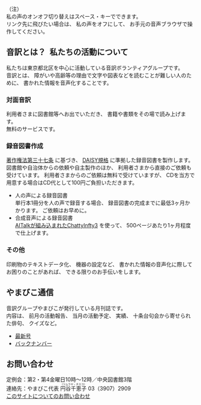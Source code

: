 <div id="parent">
  <span data-dur="1.393" data-begin="4.758">（注）</span>
  <div id="popup">私の声のオンオフ切り替えはスペース・キーでできます。<br />
リンク先に飛びたい場合は、
私の声をオフにして、
お手元の音声ブラウザで操作してください。
  </div>
</div>

## <span data-dur="4.649" data-begin="24.586">音訳とは？&ensp;私たちの活動について</span>

<span data-dur="7.975" data-begin="29.235">私たちは東京都北区を中心に活動している音訳ボランティアグループです。</span>  
<span data-dur="1.436" data-begin="37.210">音訳とは、</span>
<span data-dur="6.511" data-begin="38.646">障がいや高齢等の理由で文字や図表などを読むことが難しい人のために、</span>
<span data-dur="4.88" data-begin="45.157">書かれた情報を音声化することです。</span>

### <span data-dur="2.068" data-begin="50.037">対面音訳</span>

<span data-dur="3.263" data-begin="52.105">利用者さまに図書館等へお出でいただき、</span>
<span data-dur="4.558" data-begin="55.368">書籍や書類をその場で読み上げます。</span>  
<span data-dur="3.315" data-begin="59.926">無料のサービスです。</span>

### <span data-dur="2.614" data-begin="63.241">録音図書作成</span>

<span data-dur="2.857" data-begin="65.855"><a href="http://elaws.e-gov.go.jp/search/elawsSearch/elaws_search/lsg0500/detail?lawId=345AC0000000048&openerCode=1" data-dur="1.782" data-begin="68.712">著作権法第三十七条</a></span>
<span data-dur="1.476" data-begin="70.494">に基づき、</span>
<span data-dur="1.612" data-begin="71.970"><a href="http://www.dinf.ne.jp/doc/daisy/" data-dur="1.782" data-begin="73.582">DAISY規格</a></span>
<span data-dur="4.497" data-begin="75.364">に準拠した録音図書を製作します。</span>  
<span data-dur="4.446" data-begin="79.861">図書館や自治体からの依頼や自主製作のほか、</span>
<span data-dur="5.54" data-begin="84.307">利用者さまから直接のご依頼も受けています。</span>
<span data-dur="4.074" data-begin="89.847">利用者さまからのご依頼は無料で受けていますが、</span>
<span data-dur="7.413" data-begin="93.921">CDを当方で用意する場合はCD代として100円ご負担いただきます。</span>

- <span data-dur="3.358" data-begin="101.334">人の声による録音図書</span>  
<span data-dur="4.662" data-begin="104.692">単行本1冊分を人の声で録音する場合、</span>
<span data-dur="5.574" data-begin="109.354">録音図書の完成までに最低3ヶ月かかります。</span>
<span data-dur="3.297" data-begin="114.928">ご依頼はお早めに。</span>
- <span data-dur="3.717" data-begin="118.225">合成音声による録音図書</span>  
<span data-dur="3.862" data-begin="121.942"><a href="http://www.sciaccess.net/jp/ChattyInfty/" data-dur="1.782" data-begin="125.804">AITalkが組み込まれたChattyInfty3</a></span>
<span data-dur="1.348" data-begin="127.586">を使って、</span>
<span data-dur="5.191" data-begin="128.934">500ページあたり1ヶ月程度で仕上げます。</span>

### <span data-dur="1.717" data-begin="134.125">その他</span>

<span data-dur="2.549" data-begin="135.842">印刷物のテキストデータ化、</span>
<span data-dur="1.762" data-begin="138.391">機器の設定など、</span>
<span data-dur="4.613" data-begin="140.153">書かれた情報の音声化に際してお困りのことがあれば、</span>
<span data-dur="4.078" data-begin="144.766">できる限りのお手伝いをします。</span>

## <span data-dur="2.249" data-begin="148.844">やまびこ通信</span>

<span data-dur="4.869" data-begin="151.093">音訳グループやまびこが発行している月刊誌です。</span>  
<span data-dur="1.296" data-begin="155.962">内容は、</span>
<span data-dur="2.322" data-begin="157.258">前月の活動報告、</span>
<span data-dur="2.144" data-begin="159.580">当月の活動予定、</span>
<span data-dur="1.319" data-begin="161.724">実績、</span>
<span data-dur="3.002" data-begin="163.043">十条台句会から寄せられた俳句、</span>
<span data-dur="2.481" data-begin="166.045">クイズなど。</span>

- <span data-dur="1.46" data-begin="168.526"><a href="tusin201804.html" data-dur="2.282" data-begin="169.986">最新号</a></span>
- <span data-dur="1.634" data-begin="172.268"><a href="bn.html" data-dur="2.281" data-begin="173.902">バックナンバー</a></span>

## <span data-dur="1.943" data-begin="176.183">お問い合わせ</span>

<span data-dur="7.598" data-begin="178.126">定例会：第2・第4金曜日10時～12時／中央図書館3階</span>  
<span data-dur="8.512" data-begin="185.724">連絡先：やまびこ代表 <ruby>円谷千恵子<rt>（ツムラヤ・チエコ）</rt></ruby> 03（3907）2909</span>  
<span data-dur="2.729" data-begin="194.236"><a href="mailto:ymbk2016ml@gmail.com?Subject=やまびこウェブサイトについて" data-dur="1.582" data-begin="196.965">このサイトについてのお問い合わせ</a></span>

<span data-dur="4.995" data-begin="198.547"><!--以上でこのページの読み上げは終わりです。--></span>
<span data-dur="1.15" data-begin="203.542">&nbsp;</span>
